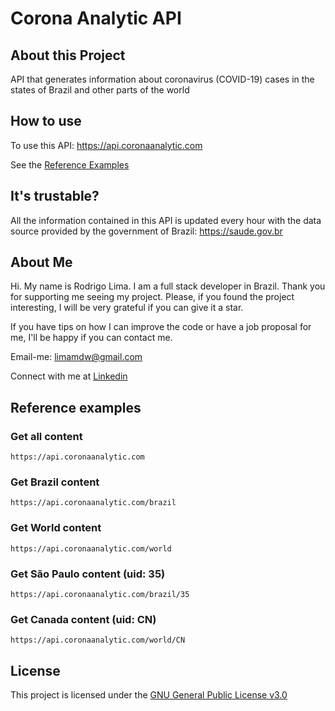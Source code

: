 # Corona Analytic API

## About this Project

API that generates information about coronavirus (COVID-19) cases in the states of Brazil and other parts of the world

## How to use

To use this API: https://api.coronaanalytic.com

See the [Reference Examples](#Reference-examples)

## It's trustable?

All the information contained in this API is updated every hour with the data source provided by the government of Brazil: https://saude.gov.br

## About Me

Hi. My name is Rodrigo Lima. I am a full stack developer in Brazil. Thank you for supporting me seeing my project. Please, if you found the project interesting, I will be very grateful if you can give it a star.

If you have tips on how I can improve the code or have a job proposal for me, I'll be happy if you can contact me.

Email-me: limamdw@gmail.com

Connect with me at [Linkedin](https://www.linkedin.com/in/rodrilima/)

## Reference examples

### Get all content

```
https://api.coronaanalytic.com
```

### Get Brazil content

```
https://api.coronaanalytic.com/brazil
```

### Get World content

```
https://api.coronaanalytic.com/world
```

### Get São Paulo content (uid: 35)

```
https://api.coronaanalytic.com/brazil/35
```

### Get Canada content (uid: CN)

```
https://api.coronaanalytic.com/world/CN
```

## License

This project is licensed under the [GNU General Public License v3.0](https://github.com/rodrilima/corona-analytic-api/blob/master/LICENSE)
